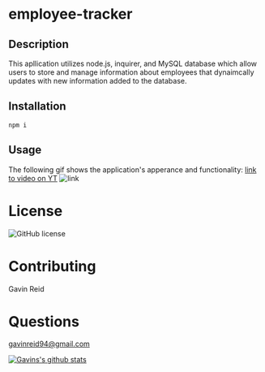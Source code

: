 # employee-tracker

## Description
   This apllication utilizes node.js, inquirer, and MySQL database which allow users to store and manage information about employees that dynaimcally updates with new information added to the database.

## Installation
    npm i
  
## Usage
The following gif shows the application's apperance and functionality:
  [link to video on YT](https://youtu.be/oFUaGjB3CV8)
  ![link](./Assets/ezgif.com-optimize.gif)
  
# License
  ![GitHub license](https://img.shields.io/badge/license-mit-blue.svg)
 
 # Contributing 
   Gavin Reid 
  
# Questions
  gavinreid94@gmail.com
  
  [![Gavins's github stats](https://github-readme-stats.vercel.app/api?username=gavinreid0&theme=blue-green)](https://github.com/gavinreid0/github-readme-stats)

